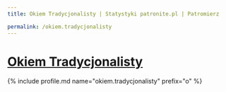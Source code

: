 ```yaml
---
title: Okiem Tradycjonalisty | Statystyki patronite.pl | Patromierz

permalink: /okiem.tradycjonalisty
---
```


# [Okiem Tradycjonalisty](https://patronite.pl/okiem.tradycjonalisty)

{% include profile.md name="okiem.tradycjonalisty" prefix="o" %}
